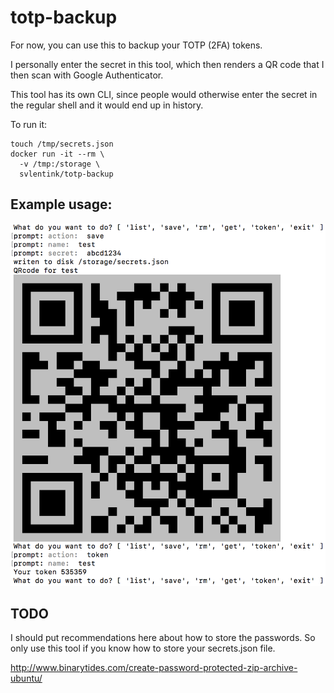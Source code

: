 # totp-backup

For now, you can use this to backup your TOTP (2FA) tokens.

I personally enter the secret in this tool,
which then renders a QR code that I then scan with Google Authenticator.

This tool has its own CLI,
since people would otherwise enter the secret in the regular shell
and it would end up in history.

To run it:

```shell
touch /tmp/secrets.json
docker run -it --rm \
  -v /tmp:/storage \
  svlentink/totp-backup
```
## Example usage:

![example](example.png "example")


## TODO
I should put recommendations here about how to store the passwords.
So only use this tool if you know how to store your secrets.json file.

http://www.binarytides.com/create-password-protected-zip-archive-ubuntu/


